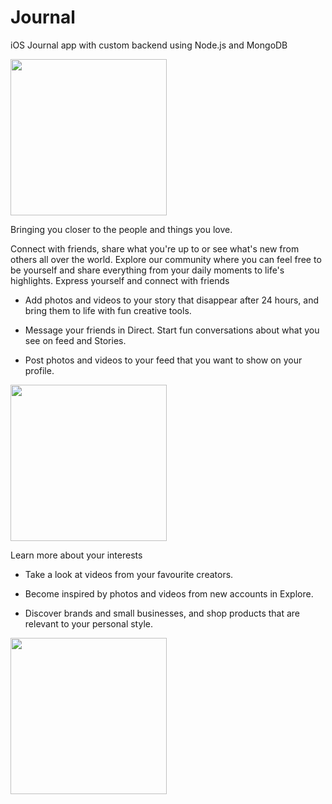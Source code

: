 # Journal

iOS Journal app with custom backend using Node.js and MongoDB

<img width="250px" src="https://letsbuildthatapp-videos.s3-us-west-2.amazonaws.com/a972d2c1-0ebd-4b11-be2f-216904421c86" />

Bringing you closer to the people and things you love.


Connect with friends, share what you're up to or see what's new from others all over the world. Explore our community where you can feel free to be yourself 
and share everything from your daily moments to life's highlights. Express yourself and connect with friends

- Add photos and videos to your story that disappear after 24 hours, and bring them to life with fun creative tools.

- Message your friends in Direct. Start fun conversations about what you see on feed and Stories.

- Post photos and videos to your feed that you want to show on your profile.


<img width="250px" src="https://letsbuildthatapp-videos.s3-us-west-2.amazonaws.com/142df5c5-1af0-4ca3-b098-9a0e5b80c05e" />


Learn more about your interests


- Take a look at videos from your favourite creators.

- Become inspired by photos and videos from new accounts in Explore.

- Discover brands and small businesses, and shop products that are relevant to your personal style.

<img width="250px" src="https://letsbuildthatapp-videos.s3-us-west-2.amazonaws.com/d3874eed-117e-4b6a-be34-7886a67a59b6" />
